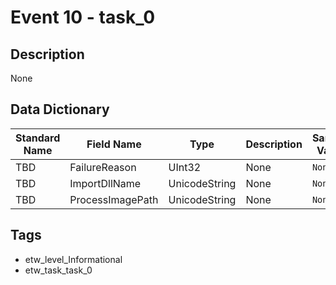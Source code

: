 # Event 10 - task_0

## Description
None

## Data Dictionary
|Standard Name|Field Name|Type|Description|Sample Value|
|---|---|---|---|---|
|TBD|FailureReason|UInt32|None|`None`|
|TBD|ImportDllName|UnicodeString|None|`None`|
|TBD|ProcessImagePath|UnicodeString|None|`None`|

## Tags
* etw_level_Informational
* etw_task_task_0